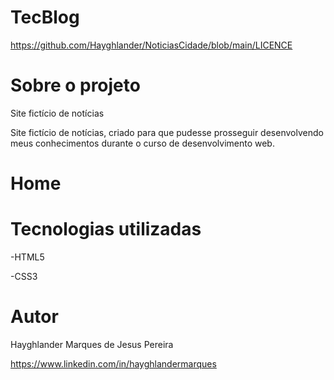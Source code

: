 # TecBlog

https://github.com/Hayghlander/NoticiasCidade/blob/main/LICENCE

# Sobre o projeto

Site fictício de notícias

Site fictício de notícias, criado para que pudesse prosseguir desenvolvendo meus conhecimentos durante o curso de desenvolvimento web.

# Home
     


# Tecnologias utilizadas

-HTML5

-CSS3

# Autor

Hayghlander Marques de Jesus Pereira

https://www.linkedin.com/in/hayghlandermarques
